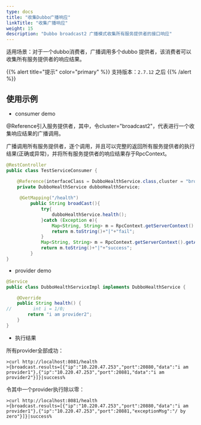```yaml
---
type: docs
title: "收集Dubbo广播响应"
linkTitle: "收集广播响应"
weight: 15
description: "Dubbo broadcast2 广播模式收集所有服务提供者的接口响应"
---
```


适用场景：对于一个dubbo消费者，广播调用多个dubbo 提供者，该消费者可以收集所有服务提供者的响应结果。

{{% alert title="提示" color="primary" %}}
支持版本：`2.7.12` 之后
{{% /alert %}}

## 使用示例

- consumer demo

@Reference引入服务提供者，其中，令cluster="broadcast2"，代表进行一个收集响应结果的广播调用。

广播调用所有服务提供者，逐个调用，并且可以完整的返回所有服务提供者的执行结果(正确或异常)，并将所有服务提供者的响应结果存于RpcContext。

```java
@RestController
public class TestServiceConsumer {

    @Reference(interfaceClass = DubboHealthService.class,cluster = "broadcast2")
    private DubboHealthService dubboHealthService;
    
     @GetMapping("/health")
         public String broadCast(){
             try{
                 dubboHealthService.health();
             }catch (Exception e){
                 Map<String, String> m = RpcContext.getServerContext().getAttachments();
                 return m.toString()+"|"+"fail";
             }
             Map<String, String> m = RpcContext.getServerContext().getAttachments();
             return m.toString()+"|"+"success";
         }
}
```

- provider demo

```java
@Service
public class DubboHealthServiceImpl implements DubboHealthService {

    @Override
    public String health() {
//        int i = 1/0;
        return "i am provider2";
    }
}
```

- 执行结果

所有provider全部成功：

```
>curl http://localhost:8081/health
>{broadcast.results=[{"ip":"10.220.47.253","port":20880,"data":"i am provider1"},{"ip":"10.220.47.253","port":20881,"data":"i am provider2"}]}|success%  
```

令其中一个provider执行除以零：

```
>curl http://localhost:8081/health
>{broadcast.results=[{"ip":"10.220.47.253","port":20880,"data":"i am provider1"},{"ip":"10.220.47.253","port":20881,"exceptionMsg":"/ by zero"}]}|success%     
```